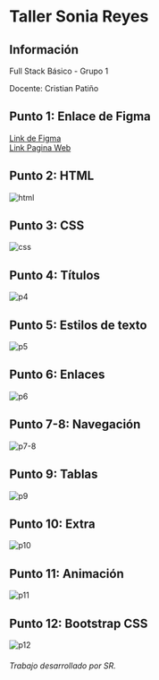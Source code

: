 <h1>Taller Sonia Reyes</h1>

<h2>Información</h2>
<p>Full Stack Básico - Grupo 1</p>
<p>Docente: Cristian Patiño</p>



<h2>Punto 1: Enlace de Figma</h2>
<a href="https://www.figma.com/file/pichmoOgqbpdyBfVESGICs/Mockup-clase?type=design&node-id=0%3git A1&t=KZdrZgYQcYBzAqkt-1" target="_blank">Link de Figma</a> <br>
<a href="https://reyezonia.github.io/talle9-fullStack/">Link Pagina Web</a>

<h2>Punto 2: HTML</h2>
<img src="./public/images/html.png" alt="html">

<h2>Punto 3: CSS </h2>
<img src="./public/images/css.png" alt="css">

<h2>Punto 4: Títulos</h2>
<img src="./public/images/punto_4.png" alt="p4">

<h2>Punto 5: Estilos de texto</h2>
<img src="./public/images/punto_5.png" alt="p5">

<h2>Punto 6: Enlaces</h2>
<img src="./public/images/punto_6.png" alt="p6">

<h2> Punto 7-8: Navegación</h2>
<img src="./public/images/punto_7-8.png" alt="p7-8">

<h2>Punto 9: Tablas</h2>
<img src="./public/images/punto_9.png" alt="p9">

<h2>Punto 10: Extra</h2>
<img src="./public/images/punto_10.png" alt="p10">

<h2>Punto 11: Animación</h2>
<img src="./public/images/punto_11.png" alt="p11">

<h2>Punto 12: Bootstrap CSS</h2>
<img src="./public/images/punto_12.png" alt="p12">

<h6>Trabajo desarrollado por SR.</h6>